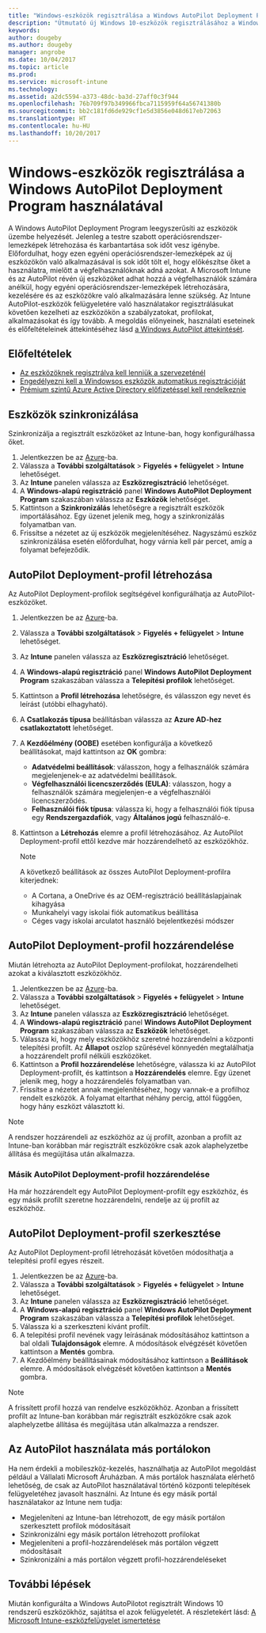 ```yaml
---
title: "Windows-eszközök regisztrálása a Windows AutoPilot Deployment Program használatával"
description: "Útmutató új Windows 10-eszközök regisztrálásához a Windows AutoPilot Deployment Program használatával."
keywords: 
author: dougeby
ms.author: dougeby
manager: angrobe
ms.date: 10/04/2017
ms.topic: article
ms.prod: 
ms.service: microsoft-intune
ms.technology: 
ms.assetid: a2dc5594-a373-48dc-ba3d-27aff0c3f944
ms.openlocfilehash: 76b709f97b349966fbca7115959f64a56741380b
ms.sourcegitcommit: bb2c181fd6de929cf1e5d3856e048d617eb72063
ms.translationtype: HT
ms.contentlocale: hu-HU
ms.lasthandoff: 10/20/2017
---
```

# <a name="enroll-windows-devices-using-windows-autopilot-deployment-program"></a>Windows-eszközök regisztrálása a Windows AutoPilot Deployment Program használatával
A Windows AutoPilot Deployment Program leegyszerűsíti az eszközök üzembe helyezését. Jelenleg a testre szabott operációsrendszer-lemezképek létrehozása és karbantartása sok időt vesz igénybe. Előfordulhat, hogy ezen egyéni operációsrendszer-lemezképek az új eszközökön való alkalmazásával is sok időt tölt el, hogy előkészítse őket a használatra, mielőtt a végfelhasználóknak adná azokat. A Microsoft Intune és az AutoPilot révén új eszközöket adhat hozzá a végfelhasználók számára anélkül, hogy egyéni operációsrendszer-lemezképek létrehozására, kezelésére és az eszközökre való alkalmazására lenne szükség. Az Intune AutoPilot-eszközök felügyeletére való használatakor regisztrálásukat követően kezelheti az eszközökön a szabályzatokat, profilokat, alkalmazásokat és így tovább. A megoldás előnyeinek, használati eseteinek és előfeltételeinek áttekintéséhez lásd [a Windows AutoPilot áttekintését](https://docs.microsoft.com/windows/deployment/windows-10-auto-pilot).

## <a name="prerequisites"></a>Előfeltételek
- [Az eszközöknek regisztrálva kell lenniük a szervezeténél](https://docs.microsoft.com/windows/deployment/windows-10-auto-pilot#registering-devices-to-your-organization)
- [Engedélyezni kell a Windowsos eszközök automatikus regisztrációját](https://docs.microsoft.com/intune-classic/deploy-use/set-up-windows-device-management-with-microsoft-intune#enable-windows-10-automatic-enrollment)
- [Prémium szintű Azure Active Directory előfizetéssel kell rendelkeznie](https://docs.microsoft.com/azure/active-directory/active-directory-get-started-premium) <!--&#40;[trial subscription](http://go.microsoft.com/fwlink/?LinkID=816845)&#41;-->

## <a name="synchronize-devices"></a>Eszközök szinkronizálása
Szinkronizálja a regisztrált eszközöket az Intune-ban, hogy konfigurálhassa őket.

1. Jelentkezzen be az [Azure](https://portal.azure.com/)-ba.
2. Válassza a **További szolgáltatások** > **Figyelés + felügyelet** > **Intune** lehetőséget.
3. Az **Intune** panelen válassza az **Eszközregisztráció** lehetőséget.
4. A **Windows-alapú regisztráció** panel **Windows AutoPilot Deployment Program** szakaszában válassza az **Eszközök** lehetőséget.
5. Kattintson a **Szinkronizálás** lehetőségre a regisztrált eszközök importálásához. Egy üzenet jelenik meg, hogy a szinkronizálás folyamatban van.
6. Frissítse a nézetet az új eszközök megjelenítéséhez. Nagyszámú eszköz szinkronizálása esetén előfordulhat, hogy várnia kell pár percet, amíg a folyamat befejeződik.  

## <a name="create-an-autopilot-deployment-profile"></a>AutoPilot Deployment-profil létrehozása
Az AutoPilot Deployment-profilok segítségével konfigurálhatja az AutoPilot-eszközöket.
1. Jelentkezzen be az [Azure](https://portal.azure.com/)-ba. 
2. Válassza a **További szolgáltatások** > **Figyelés + felügyelet** > **Intune** lehetőséget.
3. Az **Intune** panelen válassza az **Eszközregisztráció** lehetőséget.
4. A **Windows-alapú regisztráció** panel **Windows AutoPilot Deployment Program** szakaszában válassza a **Telepítési profilok** lehetőséget.
5. Kattintson a **Profil létrehozása** lehetőségre, és válasszon egy nevet és leírást (utóbbi elhagyható). 
6. A **Csatlakozás típusa** beállításban válassza az **Azure AD-hez csatlakoztatott** lehetőséget.
7. A **Kezdőélmény (OOBE)** esetében konfigurálja a következő beállításokat, majd kattintson az **OK** gombra: 
   - **Adatvédelmi beállítások**: válasszon, hogy a felhasználók számára megjelenjenek-e az adatvédelmi beállítások. 
   - **Végfelhasználói licencszerződés (EULA)**: válasszon, hogy a felhasználók számára megjelenjen-e a végfelhasználói licencszerződés.
   - **Felhasználói fiók típusa**: válassza ki, hogy a felhasználói fiók típusa egy **Rendszergazdafiók**, vagy **Általános jogú** felhasználó-e.
8. Kattintson a **Létrehozás** elemre a profil létrehozásához. Az AutoPilot Deployment-profil ettől kezdve már hozzárendelhető az eszközökhöz.
     
   > [!Note]    
   > A következő beállítások az összes AutoPilot Deployment-profilra kiterjednek:
   > - A Cortana, a OneDrive és az OEM-regisztráció beállításlapjainak kihagyása
   > - Munkahelyi vagy iskolai fiók automatikus beállítása
   > - Céges vagy iskolai arculatot használó bejelentkezési módszer    

## <a name="assign-an-autopilot-deployment-profile"></a>AutoPilot Deployment-profil hozzárendelése
Miután létrehozta az AutoPilot Deployment-profilokat, hozzárendelheti azokat a kiválasztott eszközökhöz.

1. Jelentkezzen be az [Azure](https://portal.azure.com/)-ba. 
2. Válassza a **További szolgáltatások** > **Figyelés + felügyelet** > **Intune** lehetőséget.
3. Az **Intune** panelen válassza az **Eszközregisztráció** lehetőséget.
4. A **Windows-alapú regisztráció** panel **Windows AutoPilot Deployment Program** szakaszában válassza az **Eszközök** lehetőséget.
5. Válassza ki, hogy mely eszközökhöz szeretné hozzárendelni a központi telepítési profilt. Az **Állapot** oszlop szűrésével könnyedén megtalálhatja a hozzárendelt profil nélküli eszközöket. 
6. Kattintson a **Profil hozzárendelése** lehetőségre, válassza ki az AutoPilot Deployment-profilt, és kattintson a **Hozzárendelés** elemre. Egy üzenet jelenik meg, hogy a hozzárendelés folyamatban van.
7. Frissítse a nézetet annak megjelenítéséhez, hogy vannak-e a profilhoz rendelt eszközök. A folyamat eltarthat néhány percig, attól függően, hogy hány eszközt választott ki. 

> [!Note]
> A rendszer hozzárendeli az eszközhöz az új profilt, azonban a profilt az Intune-ban korábban már regisztrált eszközökre csak azok alaphelyzetbe állítása és megújítása után alkalmazza.

### <a name="assign-a-different-autopilot-deployment-profile"></a>Másik AutoPilot Deployment-profil hozzárendelése
Ha már hozzárendelt egy AutoPilot Deployment-profilt egy eszközhöz, és egy másik profilt szeretne hozzárendelni, rendelje az új profilt az eszközhöz.  

## <a name="edit-an-autopilot-deployment-profile"></a>AutoPilot Deployment-profil szerkesztése 
Az AutoPilot Deployment-profil létrehozását követően módosíthatja a telepítési profil egyes részeit.   
1. Jelentkezzen be az [Azure](https://portal.azure.com/)-ba. 
2. Válassza a **További szolgáltatások** > **Figyelés + felügyelet** > **Intune** lehetőséget.
3. Az **Intune** panelen válassza az **Eszközregisztráció** lehetőséget.
4. A **Windows-alapú regisztráció** panel **Windows AutoPilot Deployment Program** szakaszában válassza a **Telepítési profilok** lehetőséget. 
5. Válassza ki a szerkeszteni kívánt profilt. 
6. A telepítési profil nevének vagy leírásának módosításához kattintson a bal oldali **Tulajdonságok** elemre. A módosítások elvégzését követően kattintson a **Mentés** gombra. 
7. A Kezdőélmény beállításainak módosításához kattintson a **Beállítások** elemre. A módosítások elvégzését követően kattintson a **Mentés** gombra. 

> [!NOTE]
> A frissített profil hozzá van rendelve eszközökhöz. Azonban a frissített profilt az Intune-ban korábban már regisztrált eszközökre csak azok alaphelyzetbe állítása és megújítása után alkalmazza a rendszer. 

## <a name="using-autopilot-in-other-portals"></a>Az AutoPilot használata más portálokon
Ha nem érdekli a mobileszköz-kezelés, használhatja az AutoPilot megoldást például a Vállalati Microsoft Áruházban. A más portálok használata elérhető lehetőség, de csak az AutoPilot használatával történő központi telepítések felügyeletéhez javasolt használni. Az Intune és egy másik portál használatakor az Intune nem tudja:
- Megjeleníteni az Intune-ban létrehozott, de egy másik portálon szerkesztett profilok módosításait
- Szinkronizálni egy másik portálon létrehozott profilokat
- Megjeleníteni a profil-hozzárendelések más portálon végzett módosításait
- Szinkronizálni a más portálon végzett profil-hozzárendeléseket

## <a name="next-steps"></a>További lépések
Miután konfigurálta a Windows AutoPilotot regisztrált Windows 10 rendszerű eszközökhöz, sajátítsa el azok felügyeletét. A részletekért lásd: [A Microsoft Intune-eszközfelügyelet ismertetése](https://docs.microsoft.com/intune/device-management)